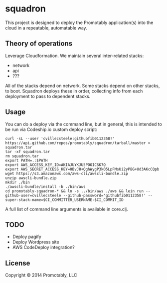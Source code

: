 # squadron

This project is designed to deploy the Promotably application(s) into
the cloud in a repeatable, automatable way.

## Theory of operations

Leverage Cloudformation.  We maintain several inter-related stacks:

* network
* api
* ???

All of the stacks depend on network.  Some stacks depend on other
stacks, to boot.  Squadron deploys these in order, collecting info
from each deployment to pass to dependent stacks.

## Usage

You can do a deploy via the command line, but in general, this is
intended to be run via Codeship.io custom deploy script:

```
curl -sL --user 'cvillecsteele:githubfib0112358!'
https://api.github.com/repos/promotably/squadron/tarball/master > squadron.tar
tar -xf squadron.tar
rm squadron.tar
export PATH=.:$PATH
export AWS_ACCESS_KEY_ID=AKIAJUYKJU5POOICSK7Q
export AWS_SECRET_ACCESS_KEY=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
wget https://s3.amazonaws.com/aws-cli/awscli-bundle.zip
unzip awscli-bundle.zip
mkdir ./bin
./awscli-bundle/install -b ./bin/aws
cd promotably-squadron-* && ln -s ../bin/aws ./aws && lein run --github-user=cvillecsteele --github-password='githubfib0112358!' --super-stack-name=$CI_COMMITTER_USERNAME-$CI_COMMIT_ID
```

A full list of command line arguments is available in core.clj.

## TODO

* Deploy pagify
* Deploy Wordpress site
* AWS CodeDeploy integration?

## License

Copyright © 2014 Promotably, LLC

